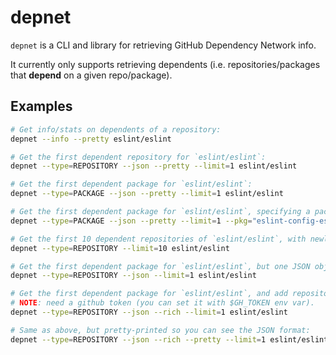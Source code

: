 # depnet

`depnet` is a CLI and library for retrieving GitHub Dependency Network info.

It currently only supports retrieving dependents (i.e. repositories/packages that **depend** on a given repo/package).

## Examples

```bash
# Get info/stats on dependents of a repository:
depnet --info --pretty eslint/eslint

# Get the first dependent repository for `eslint/eslint`:
depnet --type=REPOSITORY --json --pretty --limit=1 eslint/eslint

# Get the first dependent package for `eslint/eslint`:
depnet --type=PACKAGE --json --pretty --limit=1 eslint/eslint

# Get the first dependent package for `eslint/eslint`, specifying a package (see info output):
depnet --type=PACKAGE --json --pretty --limit=1 --pkg="eslint-config-eslint" eslint/eslint

# Get the first 10 dependent repositories of `eslint/eslint`, with newline output:
depnet --type=REPOSITORY --limit=10 eslint/eslint

# Get the first dependent package for `eslint/eslint`, but one JSON object per line (no pretty-printing):
depnet --type=REPOSITORY --json --limit=1 eslint/eslint

# Get the first dependent package for `eslint/eslint`, and add repository info from GitHub:
# NOTE: need a github token (you can set it with $GH_TOKEN env var).
depnet --type=REPOSITORY --json --rich --limit=1 eslint/eslint

# Same as above, but pretty-printed so you can see the JSON format:
depnet --type=REPOSITORY --json --rich --pretty --limit=1 eslint/eslint
```
